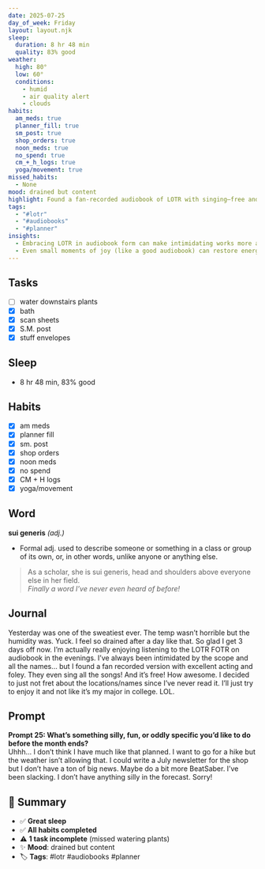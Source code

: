 ```yaml
---
date: 2025-07-25
day_of_week: Friday
layout: layout.njk
sleep:
  duration: 8 hr 48 min
  quality: 83% good
weather:
  high: 80°
  low: 60°
  conditions:
    - humid
    - air quality alert
    - clouds
habits:
  am_meds: true
  planner_fill: true
  sm_post: true
  shop_orders: true
  noon_meds: true
  no_spend: true
  cm_+_h_logs: true
  yoga/movement: true
missed_habits:
  - None
mood: drained but content
highlight: Found a fan-recorded audiobook of LOTR with singing—free and fun!
tags:
  - "#lotr"
  - "#audiobooks"
  - "#planner"
insights:
  - Embracing LOTR in audiobook form can make intimidating works more accessible.
  - Even small moments of joy (like a good audiobook) can restore energy after a draining week.
---
```


## Tasks
- [ ] water downstairs plants  
- [x] bath  
- [x] scan sheets  
- [x] S.M. post  
- [x] stuff envelopes  

## Sleep
- 8 hr 48 min, 83% good

## Habits
- [x] am meds  
- [x] planner fill  
- [x] sm. post  
- [x] shop orders  
- [x] noon meds  
- [x] no spend  
- [x] CM + H logs  
- [x] yoga/movement  

## Word
**sui generis** *(adj.)*  
- Formal adj. used to describe someone or something in a class or group of its own, or, in other words, unlike anyone or anything else.  
> As a scholar, she is sui generis, head and shoulders above everyone else in her field.  
> *Finally a word I’ve never even heard of before!*

## Journal
Yesterday was one of the sweatiest ever. The temp wasn’t horrible but the humidity was. Yuck. I feel so drained after a day like that. So glad I get 3 days off now. I’m actually really enjoying listening to the LOTR FOTR on audiobook in the evenings. I’ve always been intimidated by the scope and all the names… but I found a fan recorded version with excellent acting and foley. They even sing all the songs! And it’s free! How awesome. I decided to just not fret about the locations/names since I’ve never read it. I’ll just try to enjoy it and not like it’s my major in college. LOL.

## Prompt
**Prompt 25: What’s something silly, fun, or oddly specific you’d like to do before the month ends?**  
Uhhh… I don’t think I have much like that planned. I want to go for a hike but the weather isn’t allowing that. I could write a July newsletter for the shop but I don’t have a ton of big news. Maybe do a bit more BeatSaber. I’ve been slacking. I don’t have anything silly in the forecast. Sorry!

## 📌 Summary
- ✅ **Great sleep**  
- ✅ **All habits completed**  
- ⚠️ **1 task incomplete** (missed watering plants)  
- ✨ **Mood**: drained but content  
- 🏷️ **Tags**: #lotr #audiobooks #planner